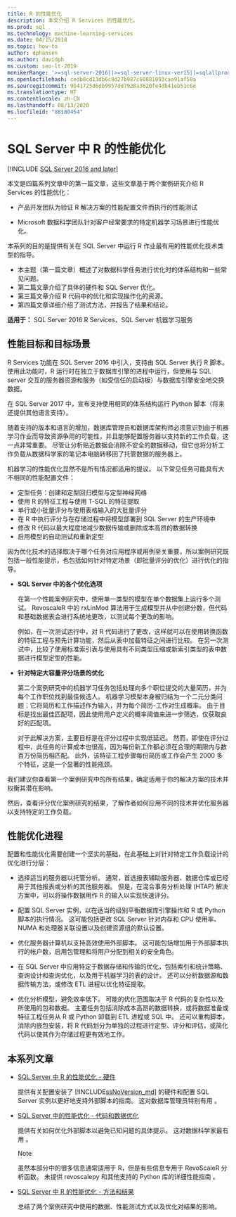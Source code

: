 ```yaml
---
title: R 的性能优化
description: 本文介绍 R Services 的性能优化。
ms.prod: sql
ms.technology: machine-learning-services
ms.date: 04/15/2018
ms.topic: how-to
author: dphansen
ms.author: davidph
ms.custom: seo-lt-2019
monikerRange: '>=sql-server-2016||>=sql-server-linux-ver15||=sqlallproducts-allversions'
ms.openlocfilehash: cedb8cd13db6c8d27b987c60881093caa91af50a
ms.sourcegitcommit: 9b41725d6db9957dd7928a3620fe4db41eb51c6e
ms.translationtype: HT
ms.contentlocale: zh-CN
ms.lasthandoff: 08/13/2020
ms.locfileid: "88180454"
---
```

# <a name="performance-tuning-for-r-in-sql-server"></a>SQL Server 中 R 的性能优化
[!INCLUDE [SQL Server 2016 and later](../../includes/applies-to-version/sqlserver2016.md)]

本文是四篇系列文章中的第一篇文章，这些文章基于两个案例研究介绍 R Services 的性能优化：

- 产品开发团队为验证 R 解决方案的性能配置文件而执行的性能测试

- Microsoft 数据科学团队针对客户经常要求的特定机器学习场景进行性能优化。

本系列的目的是提供有关在 SQL Server 中运行 R 作业最有用的性能优化技术类型的指导。

+ 本主题（第一篇文章）概述了对数据科学任务进行优化时的体系结构和一些常见问题。
+ 第二篇文章介绍了具体的硬件和 SQL Server 优化。
+ 第三篇文章介绍 R 代码中的优化和实现操作化的资源。
+ 第四篇文章详细介绍了测试方法，并报告了结果和结论。

**适用于：** SQL Server 2016 R Services、SQL Server 机器学习服务

## <a name="performance-goals-and-targeted-scenarios"></a>性能目标和目标场景

R Services 功能在 SQL Server 2016 中引入，支持由 SQL Server 执行 R 脚本。 使用此功能时，R 运行时在独立于数据库引擎的进程中运行，但使用与 SQL server 交互的服务器资源和服务（如受信任的启动板）与数据库引擎安全地交换数据。

在 SQL Server 2017 中，宣布支持使用相同的体系结构运行 Python 脚本（将来还提供其他语言支持）。

随着支持的版本和语言的增加，数据库管理员和数据库架构师必须意识到由于机器学习作业而导致资源争用的可能性，并且能够配置服务器以支持新的工作负载，这一点非常重要。 尽管让分析贴近数据会消除不安全的数据移动，但它也将分析工作负载从数据科学家的笔记本电脑转移回了托管数据的服务器上。

机器学习的性能优化显然不是所有情况都适用的提议。 以下常见任务可能具有大不相同的性能配置文件：

- 定型任务：创建和定型回归模型与定型神经网络
- 使用 R 的特征工程与使用 T-SQL 的特征提取
- 单行或小批量评分与使用表格输入的大批量评分
- 在 R 中执行评分与在存储过程中将模型部署到 SQL Server 的生产环境中
- 修改 R 代码以最大程度地减少数据传输或删除成本高昂的数据转换
- 启用模型的自动测试和重新定型

因为优化技术的选择取决于哪个任务对应用程序或用例至关重要，所以案例研究既包括一般性能提示，也包括如何针对特定场景（即批量评分的优化）进行优化的指导。

+ **SQL Server 中的各个优化选项**

    在第一个性能案例研究中，使用单一类型的模型在单个数据集上运行多个测试。 RevoscaleR 中的 rxLinMod 算法用于生成模型并从中创建分数，但代码和基础数据表会进行系统地更改，以测试每个更改的影响。

    例如，在一次测试运行中，对 R 代码进行了更改，这样就可以在使用转换函数的特征工程与预先计算功能，然后从表中加载特征之间进行比较。 在另一次测试中，比较了使用标准索引表与使用具有不同类型压缩或新索引类型的表中数据进行模型定型的性能。

+ **针对特定大容量评分场景的优化**

    第二个案例研究中的机器学习任务包括处理向多个职位提交的大量简历，并为每个工作职位找到最佳候选人。 机器学习模型本身被归结为一个二元分类问题：它将简历和工作描述作为输入，并为每个简历-工作对生成概率。 由于目标是找出最佳匹配项，因此使用用户定义的概率阈值来进一步筛选，仅获取良好的匹配项。

    对于此解决方案，主要目标是在评分过程中实现低延迟。 然而，即使在评分过程中，此任务的计算成本也很高，因为每份新工作都必须在合理的期限内与数百万份简历相匹配。 此外，该特征工程步骤每份简历或工作会产生 2000 多个特征，这是一个显著的性能瓶颈。

我们建议你查看第一个案例研究中的所有结果，确定适用于你的解决方案的技术并权衡其潜在影响。

然后，查看评分优化案例研究的结果，了解作者如何应用不同的技术并优化服务器以支持特定的工作负载。

## <a name="performance-optimization-process"></a>性能优化进程

配置和性能优化需要创建一个坚实的基础，在此基础上对针对特定工作负载设计的优化进行分层：

- 选择适当的服务器以托管分析。 通常，首选报表辅助服务器、数据仓库或已经用于其他报表或分析的其他服务器。 但是，在混合事务分析处理 (HTAP) 解决方案中，可以将操作数据用作 R 的输入以实现快速评分。

- 配置 SQL Server 实例，以在适当的级别平衡数据库引擎操作和 R 或 Python 脚本的执行情况。 这可能包括更改 SQL Server 针对内存和 CPU 使用率、NUMA 和处理器关联设置以及创建资源组的默认设置。

- 优化服务器计算机以支持高效使用外部脚本。 这可能包括增加用于外部脚本执行的帐户数，启用包管理和将用户分配到相关的安全角色。

- 在 SQL Server 中应用特定于数据存储和传输的优化，包括索引和统计策略、查询设计和查询优化，以及用于机器学习的表的设计。 还可以分析数据源和数据传输方法，或修改 ETL 进程以优化特征提取。

- 优化分析模型，避免效率低下。 可能的优化范围取决于 R 代码的复杂性以及所使用的包和数据。 主要任务包括消除成本高昂的数据转换，或将数据准备或特征工程任务从 R 或 Python 卸载到 ETL 进程或 SQL 中。 还可以重构脚本，消除内嵌包安装，将 R 代码划分为单独的过程进行定型、评分和评估，或简化代码以使其作为存储过程更有效地工作。

## <a name="articles-in-this-series"></a>本系列文章

+ [SQL Server 中 R 的性能优化 - 硬件](../r/sql-server-configuration-r-services.md)

    提供有关配置安装了 [!INCLUDE[ssNoVersion_md](../../includes/ssnoversion-md.md)] 的硬件和配置 SQL Server 实例以更好地支持外部脚本的指南。 这对数据库管理员特别有用  。

+ [SQL Server 中的性能优化 - 代码和数据优化](../r/r-and-data-optimization-r-services.md)

    提供有关如何优化外部脚本以避免已知问题的具体提示。 这对数据科学家最有用  。

    > [!NOTE]
    > 虽然本部分中的很多信息通常适用于 R，但是有些信息专用于 RevoScaleR 分析函数。 未提供 revoscalepy 和其他支持的 Python 库的详细性能指南  。
    >

+ [SQL Server 中 R 的性能优化 - 方法和结果](../r/performance-case-study-r-services.md)

    总结了两个案例研究中使用的数据、性能测试方式以及优化对结果的影响。
